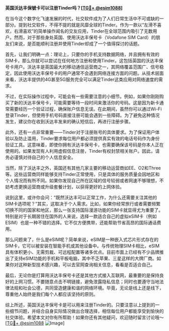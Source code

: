 **英国沃达丰保號卡可以注册Tinder吗？[[TG💪+ @esim1088](https://t.me/s/esim1088)]**

在当今这个数字化飞速发展的时代，社交软件成为了人们日常生活中不可或缺的一部分。提到社交软件，不得不提的就是风靡全球的Tinder。作为一款以“左滑不喜欢，右滑喜欢”的简单操作闻名的交友应用，Tinder在全球范围内吸引了无数用户。然而，对于那些身处英国、使用沃达丰保号卡（Vodafone SIM Card）的朋友们来说，是否能顺利注册并使用Tinder却成了一个值得探讨的话题。

首先，让我们明确一点：理论上，只要你的手机支持数据网络，并且拥有有效的SIM卡，那么你就可以尝试在任何地方注册和使用Tinder。这包括英国的沃达丰保号卡用户。沃达丰是英国最大的移动通信运营商之一，其网络覆盖范围广、信号稳定，因此使用沃达丰保号卡的用户通常不会遇到网络连接方面的问题。从技术层面来看，沃达丰提供的4G甚至5G服务完全可以满足Tinder这类应用对网络速度的需求。

不过，在实际操作过程中，可能会有一些需要注意的小细节。例如，如果你刚刚购买了新的沃达丰保号卡，可能需要等待一段时间来激活你的号码。这是因为新卡通常需要经历一个验证过程，确保账户信息无误。在此期间，虽然你可以通过Wi-Fi登录Tinder，但使用手机号码直接注册可能会遇到一些障碍。为了避免这种情况发生，建议你在收到沃达丰发来的确认短信后，再进行注册步骤。

此外，还有一点非常重要——Tinder对于注册账号的具体要求。为了保证用户体验以及防止滥用，Tinder要求每位用户都必须提供真实有效的电话号码作为身份验证工具。这意味着，即使你拥有沃达丰保号卡，也需要确保该号码是你本人正在使用的。如果发现有人利用虚假信息注册，Tinder有权封禁相关账户。因此，请务必谨慎对待自己的个人信息安全。

当然，除了沃达丰之外，英国还有其他几家主要的移动运营商如EE、O2和Three等。这些运营商同样能够支持Tinder正常使用，只是具体的服务质量会因地区和个人情况而有所不同。如果你发现自己所在区域的信号较弱或者网速不够理想，不妨考虑更换运营商或升级套餐计划，以获得更好的上网体验。

说到这里，或许你会问：“既然沃达丰可以正常工作，为什么还需要关注其他的SIM卡选项呢？”其实，这取决于个人需求。比如，如果你经常旅行或者需要频繁切换不同的国家和地区，那么一张支持国际漫游功能的SIM卡就显得尤为重要了。特别是对于长期居住在国外的人来说，选择一款适合自己的虚拟eSIM卡（例如ESIM）也是一种不错的选择。它不仅方便携带，还能帮助节省高昂的国际通话费用。

那么问题来了，什么是eSIM呢？简单来说，eSIM是一种嵌入式芯片形式存在的SIM卡，它可以被安装在智能手机或其他设备中。与传统物理SIM卡相比，eSIM具有体积更小、无需剪裁、可远程配置等诸多优点。目前市面上已经有不少品牌推出了支持eSIM功能的手机和平板电脑，其中不乏苹果、三星这样的大牌厂商。如果你对这种新型技术感兴趣，可以去官网查询相关信息，看看是否适合自己。

最后，无论你是打算用沃达丰保号卡还是其他方式接入互联网，最重要的是保持良好的上网习惯。不要随意点击不明链接，避免泄露隐私信息；同时也要遵守当地法律法规和社会公德，共同营造健康和谐的网络环境。毕竟，无论是线上还是线下，尊重他人始终是我们每个人都应该坚持的原则。

综上所述，英国沃达丰保号卡是可以用来注册Tinder的。只要注意以上提到的一些细节问题，并结合自身实际情况做出合理选择，相信每位用户都能享受到愉快的社交体验。希望本文对你有所帮助！如果你还有其他疑问，欢迎随时留言讨论哦～ [[TG💪+ @esim1088](https://t.me/s/esim1088) ![Image](https://i.postimg.cc/4NQfJmqS/Snipaste-2025-05-13-00-14-12.png)]